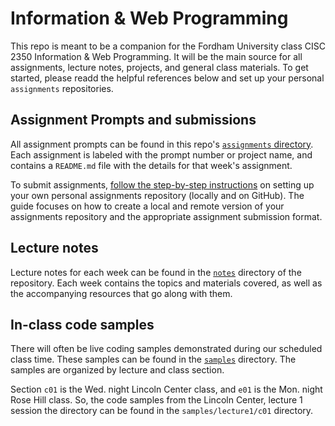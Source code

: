 # Information & Web Programming
This repo is meant to be a companion for the Fordham University class CISC 2350 Information & Web Programming. It will be the main source for all assignments, lecture notes, projects, and general class materials.  To get started, please readd the helpful references below and set up your personal `assignments` repositories.

## Assignment Prompts and submissions
All assignment prompts can be found in this repo's [`assignments` directory](assignments).  Each assignment is labeled with the prompt number or project name, and contains a `README.md` file with the details for that week's assignment.

To submit assignments, [follow the step-by-step instructions](notes/lecture5/1-AssignmentRepo.md) on setting up your own personal assignments repository (locally and on GitHub).  The guide focuses on how to create a local and remote version of your assignments repository and the appropriate assignment submission format.

## Lecture notes
Lecture notes for each week can be found in the [`notes`](notes) directory of the repository.  Each week contains the topics and materials covered, as well as the accompanying resources that go along with them.

## In-class code samples
There will often be live coding samples demonstrated during our scheduled class time.  These samples can be found in the [`samples`](samples) directory.  The samples are organized by lecture and class section.

Section `c01` is the Wed. night Lincoln Center class, and `e01` is the Mon. night Rose Hill class.  So, the code samples from the Lincoln Center, lecture 1 session the directory can be found in the `samples/lecture1/c01` directory.